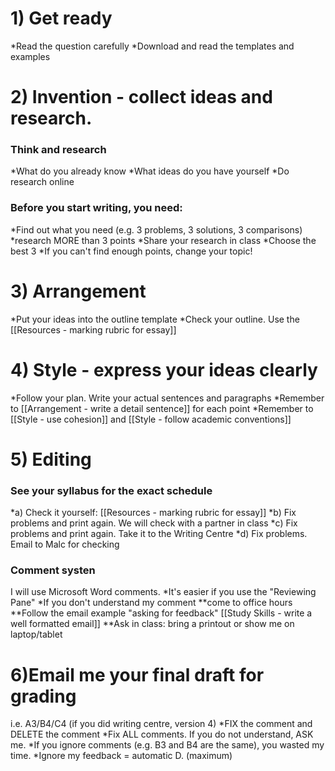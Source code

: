 # 1) Get ready
*Read the question carefully
*Download and read the templates and examples

# 2) Invention - collect ideas and research.
### Think and research
*What do you already know
*What ideas do you have yourself
*Do research online

### Before you start writing, you need:
*Find out what you need (e.g. 3 problems, 3 solutions, 3 comparisons)
*research MORE than 3 points
*Share your research in class
*Choose the best 3
*If you can't find enough points, change your topic!

# 3) Arrangement
*Put your ideas into the outline template
*Check your outline. Use the [[Resources - marking rubric for essay]]

# 4) Style - express your ideas clearly
*Follow your plan. Write your actual sentences and paragraphs
*Remember to [[Arrangement - write a detail sentence]] for each point
*Remember to [[Style - use cohesion]] and [[Style - follow academic conventions]]

# 5) Editing 
### See your syllabus for the exact schedule
*a) Check it yourself: [[Resources - marking rubric for essay]]
*b) Fix problems and print again. We will check with a partner in class
*c) Fix problems and print again. Take it to the Writing Centre
*d) Fix problems. Email to Malc for checking
### Comment systen
I will use Microsoft Word comments. 
*It's easier if you use the "Reviewing Pane"
*If you don't understand my comment
**come to office hours
**Follow the email example "asking for feedback" [[Study Skills - write a well formatted email]] 
**Ask in class: bring a printout or show me on laptop/tablet

# 6)Email me your final draft for grading
i.e. A3/B4/C4 (if you did writing centre, version 4)
*FIX the comment and DELETE the comment
*Fix ALL comments. If you do not understand, ASK me.
*If you ignore comments (e.g. B3 and B4 are the same), you wasted my time.
*Ignore my feedback = <red>automatic D.</red> (maximum)


